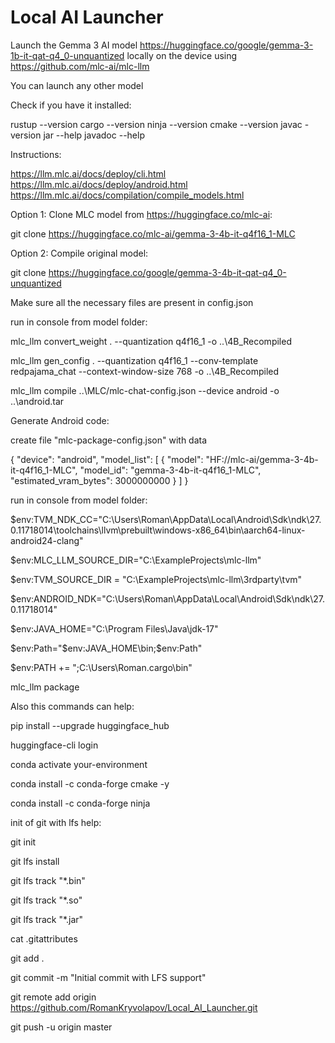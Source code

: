 # Local AI Launcher

Launch the Gemma 3 AI model
https://huggingface.co/google/gemma-3-1b-it-qat-q4_0-unquantized
locally on the device using
https://github.com/mlc-ai/mlc-llm

You can launch any other model

Check if you have it installed:

rustup --version
cargo --version
ninja --version
cmake --version
javac -version
jar --help
javadoc --help

Instructions:

https://llm.mlc.ai/docs/deploy/cli.html
https://llm.mlc.ai/docs/deploy/android.html
https://llm.mlc.ai/docs/compilation/compile_models.html

Option 1: Clone MLC model from https://huggingface.co/mlc-ai:

git clone https://huggingface.co/mlc-ai/gemma-3-4b-it-q4f16_1-MLC

Option 2: Compile original model:

git clone https://huggingface.co/google/gemma-3-4b-it-qat-q4_0-unquantized

Make sure all the necessary files are present in config.json

run in console from model folder:

mlc_llm convert_weight . --quantization q4f16_1 -o ..\4B_Recompiled

mlc_llm gen_config . --quantization q4f16_1 --conv-template redpajama_chat --context-window-size 768 -o ..\4B_Recompiled

mlc_llm compile ..\MLC/mlc-chat-config.json --device android -o ..\android.tar

Generate Android code:

create file "mlc-package-config.json" with data

{
 "device": "android",
 "model_list": [
  {
  "model": "HF://mlc-ai/gemma-3-4b-it-q4f16_1-MLC",
  "model_id": "gemma-3-4b-it-q4f16_1-MLC",
  "estimated_vram_bytes": 3000000000
  }
 ]
}

run in console from model folder:

$env:TVM_NDK_CC="C:\Users\Roman\AppData\Local\Android\Sdk\ndk\27.0.11718014\toolchains\llvm\prebuilt\windows-x86_64\bin\aarch64-linux-android24-clang"

$env:MLC_LLM_SOURCE_DIR="C:\ExampleProjects\mlc-llm"

$env:TVM_SOURCE_DIR = "C:\ExampleProjects\mlc-llm\3rdparty\tvm"

$env:ANDROID_NDK="C:\Users\Roman\AppData\Local\Android\Sdk\ndk\27.0.11718014"

$env:JAVA_HOME="C:\Program Files\Java\jdk-17"

$env:Path="$env:JAVA_HOME\bin;$env:Path"

$env:PATH += ";C:\Users\Roman\.cargo\bin"

mlc_llm package

Also this commands can help:

pip install --upgrade huggingface_hub

huggingface-cli login

conda activate your-environment

conda install -c conda-forge cmake -y

conda install -c conda-forge ninja

init of git with lfs help:

git init

git lfs install

git lfs track "*.bin"  

git lfs track "*.so"

git lfs track "*.jar"

cat .gitattributes

git add .

git commit -m "Initial commit with LFS support"

git remote add origin https://github.com/RomanKryvolapov/Local_AI_Launcher.git

git push -u origin master